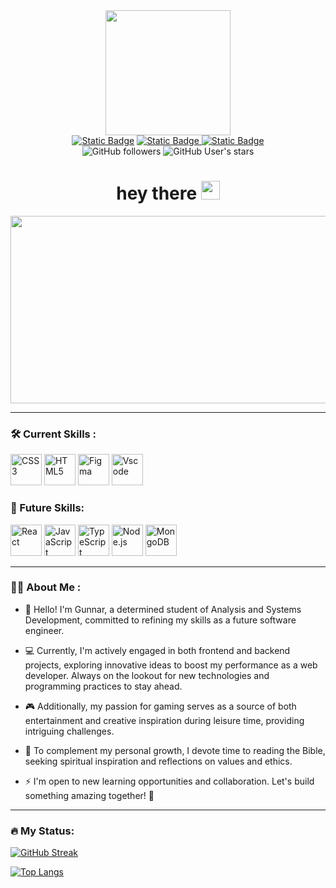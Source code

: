 <div id="header" align="center">
  <img
    src="https://media.giphy.com/media/t1j3KW8BXTzccCLdNb/giphy.gif?cid=790b7611jted3jxia6us90bhmd5z8hhfdi87hzx1seco7w8t&ep=v1_stickers_search&rid=giphy.gif&ct=s"
    width="200"
  />
  <div id="badges">
    <a href="#"
      ><img
        alt="Static Badge"
        src="https://img.shields.io/badge/LinkedIn-blue?style=for-the-badge&logo=Linkedin"
    /></a>
    <a href="#"
      ><img
        alt="Static Badge"
        src="https://img.shields.io/badge/Instagram-%235851db?style=for-the-badge&logo=Instagram&logoColor=white"
      />
    </a>
    <a href="">
      <img alt="Static Badge" src="https://img.shields.io/badge/Twitch-Gunnar?style=for-the-badge&logo=twitch&logoColor=white&color=%236441a5">
    </a>
  </div>
  <div id="gitstatus">
    <img
      alt="GitHub followers"
      src="https://img.shields.io/github/followers/GunnarOliveira?style=for-the-badge&logo=github&labelColor=black&color=darkorange"
    />
    <img
      alt="GitHub User's stars"
      src="https://img.shields.io/github/stars/GunnarOliveira?style=for-the-badge&logo=github&logoColor=white&labelColor=black&color=blue"
    />
  </div>
  <h1>
    hey there
    <img
      src="https://media.giphy.com/media/hvRJCLFzcasrR4ia7z/giphy.gif"
      width="30px"
    />
  </h1>
  </div>
  <div align="center">
    <img
      src="https://media.giphy.com/media/dWesBcTLavkZuG35MI/giphy.gif"
      width="600"
      height="300"
    />
  </div>

---
### :hammer_and_wrench: Current Skills :

<div>
    <a href="https://www.w3schools.com/css/" rel="nofollow"><img src="https://user-images.githubusercontent.com/103836216/164469302-1fa2710c-4915-49a6-be39-1a3d6fc8a763.png" alt="CSS3" height="50"             style="max-width: 100%;"></a>  
    <a href="https://en.wikipedia.org/wiki/HTML5" rel="nofollow"><img src="https://user-images.githubusercontent.com/103836216/164468896-81a36c76-ab2e-4a21-a3b1-be2cca843e68.png" alt="HTML5" height="50"       style="max-width: 100%;"></a>  
    <a href="https://www.figma.com/" rel="nofollow"><img           src="https://camo.githubusercontent.com/ed1bd8ccbe7cb039513eb0586ede4b08f67a1f787e8ea821f2e7855fe9eccd6f/68747470733a2f2f70726f66696c696e61746f722e7269736861762e6465762f736b696c6c732d6173736574732f6669676d612d69636f6e2e737667" alt="Figma" height="50" data-canonical-src="https://profilinator.rishav.dev/skills-assets/figma-icon.svg" style="max-width: 100%;"></a>  
    <a href="https://code.visualstudio.com/" rel="nofollow"><img src="https://user-images.githubusercontent.com/103836216/164471099-ef2d9cde-5791-4e92-94eb-4369289a3b9d.png" alt="Vscode" height="50"             style="max-width: 100%;"></a>   
</div>

### :rocket: Future Skills:

<div>
<a href="https://reactjs.org/" rel="nofollow"><img src="https://user-images.githubusercontent.com/103836216/191021594-57b3d4ab-0078-4c98-ab76-57c913759568.png" alt="React" height="50" style="max-width: 100%;"></a>    
<a href="https://www.javascript.com/" rel="nofollow"><img src="https://user-images.githubusercontent.com/103836216/164469558-3b45ab8d-2ab0-40f0-887c-2aa22c84c771.png" alt="JavaScript" height="50" style="max-width: 100%;"></a>
<a href="https://www.typescriptlang.org/" rel="nofollow"><img src="https://camo.githubusercontent.com/458c0d3ebe5ab840c6fc3e7f5e9abb5ca9252cf5624d25d21fad3c635a18ecb8/68747470733a2f2f70726f66696c696e61746f722e7269736861762e6465762f736b696c6c732d6173736574732f747970657363726970742d6f726967696e616c2e737667" alt="TypeScript" height="50" data-canonical-src="https://profilinator.rishav.dev/skills-assets/typescript-original.svg" style="max-width: 100%;"></a>
<a href="https://nodejs.org/" rel="nofollow"><img src="https://user-images.githubusercontent.com/103836216/191022005-9c366454-a2bf-4477-996b-8324b06a5a52.png" alt="Node.js" height="50" style="max-width: 100%;"></a>
<a href="https://www.mongodb.com/" rel="nofollow"><img src="https://user-images.githubusercontent.com/103836216/205490624-7e2d566c-fd21-4d64-ab7a-fb3253ee5775.png" alt="MongoDB" height="50" style="max-width: 100%;"></a>
</div>


---
### :woman_technologist: About Me :
- :wave: Hello! I'm Gunnar, a determined student of Analysis and Systems Development, committed to refining my skills as a future software engineer.

- 💻 Currently, I'm actively engaged in both frontend and backend projects, exploring innovative ideas to boost my performance as a web developer. Always on the lookout for new technologies and programming practices to stay ahead.
- 🎮 Additionally, my passion for gaming serves as a source of both entertainment and creative inspiration during leisure time, providing intriguing challenges.
- 📖 To complement my personal growth, I devote time to reading the Bible, seeking spiritual inspiration and reflections on values and ethics.
- ⚡ I'm open to new learning opportunities and collaboration. Let's build something amazing together! 🚀

---
### :fire: My Status:
[![GitHub Streak](https://streak-stats.demolab.com?user=GunnarOliveira&theme=tokyonight&hide_border=true&mode=weekly)](https://git.io/streak-stats)

[![Top Langs](https://github-readme-stats.vercel.app/api/top-langs/?username=GunnarOliveira&theme=tokyonight&hide_border=true)](https://github.com/anuraghazra/github-readme-stats)
